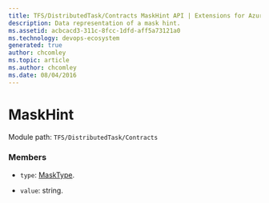 ```yaml
---
title: TFS/DistributedTask/Contracts MaskHint API | Extensions for Azure DevOps Services
description: Data representation of a mask hint.
ms.assetid: acbcacd3-311c-8fcc-1dfd-aff5a73121a0
ms.technology: devops-ecosystem
generated: true
author: chcomley
ms.topic: article
ms.author: chcomley
ms.date: 08/04/2016
---
```


# MaskHint

Module path: `TFS/DistributedTask/Contracts`


### Members

* `type`: [MaskType](../../../TFS/DistributedTask/Contracts/MaskType.md). 

* `value`: string. 

